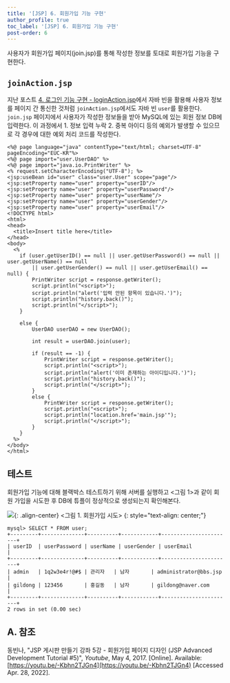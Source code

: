 ```yaml
---
title: '[JSP] 6. 회원가입 기능 구현'
author_profile: true
toc_label: '[JSP] 6. 회원가입 기능 구현'
post-order: 6
---
```


사용자가 회원가입 페이지(join.jsp)를 통해 작성한 정보를 토대로 회원가입 기능을 구현한다.

## `joinAction.jsp`
지난 포스트 [4. 로그인 기능 구현 - loginAction.jsp]({{site.url}}/application/web/jsp/4-login-function/#loginactionjsp)에서 자바 빈을 활용해 사용자 정보를 페이지 간 통신한 것처럼 `joinAction.jsp`에서도 자바 빈 `user`를 활용한다. `join.jsp` 페이지에서 사용자가 작성한 정보들을 받아 MySQL에 있는 회원 정보 DB에 입력한다. 이 과정에서 1. 정보 입력 누락 2. 중복 아이디 등의 예외가 발생할 수 있으므로 각 경우에 대한 예외 처리 코드를 작성한다.

```jsp:src/main/webapp/joinAction.jsp:lineons
<%@ page language="java" contentType="text/html; charset=UTF-8" pageEncoding="EUC-KR"%>
<%@ page import="user.UserDAO" %>
<%@ page import="java.io.PrintWriter" %>
<% request.setCharacterEncoding("UTF-8"); %>
<jsp:useBean id="user" class="user.User" scope="page"/>
<jsp:setProperty name="user" property="userID"/>
<jsp:setProperty name="user" property="userPassword"/>
<jsp:setProperty name="user" property="userName"/>
<jsp:setProperty name="user" property="userGender"/>
<jsp:setProperty name="user" property="userEmail"/>
<!DOCTYPE html>
<html>
<head>
  <title>Insert title here</title>
</head>
<body>
  <%
    if (user.getUserID() == null || user.getUserPassword() == null || user.getUserName() == null
        || user.getUserGender() == null || user.getUserEmail() == null) {
        PrintWriter script = response.getWriter();
        script.println("<script>");
        script.println("alert('입력 안된 항목이 있습니다.')");
        script.println("history.back()");
        script.println("</script>");
    }
    
    else {
        UserDAO userDAO = new UserDAO();
        
        int result = userDAO.join(user);
        
        if (result == -1) {
            PrintWriter script = response.getWriter();
            script.println("<script>");
            script.println("alert('이미 존재하는 아이디입니다.')");
            script.println("history.back()");
            script.println("</script>");
        }
        else {
            PrintWriter script = response.getWriter();
            script.println("<script>");
            script.println("location.href='main.jsp'");
            script.println("</script>");
        }
    }
  %>
</body>
</html>
```

## 테스트
회원가입 기능에 대해 블랙박스 테스트하기 위해 서버를 실행하고 <그림 1>과 같이 회원 가입을 시도한 후 DB에 튜플이 정상적으로 생성되는지 확인해본다.

![](https://drive.google.com/uc?export=view&id=1rz9GX0egUZbo0iBlG2SjYFsAkDYwi8Vk){: .align-center}
<그림 1. 회원가입 시도>
{: style="text-align: center;"}

```txt:CMD
mysql> SELECT * FROM user;
+---------+--------------+----------+------------+-----------------------+
| userID  | userPassword | userName | userGender | userEmail             |
+---------+--------------+----------+------------+-----------------------+
| admin   | 1q2w3e4r!@#$ | 관리자   | 남자       | administrator@bbs.jsp |
| gildong | 123456       | 홍길동   | 남자       | gildong@naver.com     |
+---------+--------------+----------+------------+-----------------------+
2 rows in set (0.00 sec)
```

## A. 참조
동빈나, "JSP 게시판 만들기 강좌 5강 - 회원가입 페이지 디자인 (JSP Advanced Development Tutorial #5)", *Youtube*, May 4, 2017. [Online]. Available: [https://youtu.be/-Kbhn2TJGn4](https://youtu.be/-Kbhn2TJGn4) [Accessed Apr. 28, 2022].
